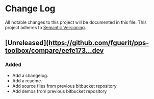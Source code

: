 # Change Log
All notable changes to this project will be documented in this file.
This project adheres to [Semantic Versioning](http://semver.org/).

## [Unreleased](https://github.com/fguerit/pps-toolbox/compare/eefe173...dev
### Added
- Add a changelog.
- Add a readme.
- Add source files from previous bitbucket repository
- Add demos from previous bitbucket repository
